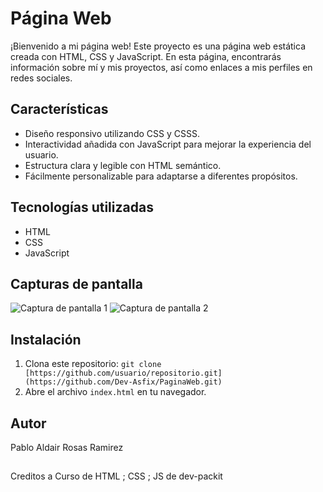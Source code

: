 # Página Web

¡Bienvenido a mi página web! Este proyecto es una página web estática creada con HTML, CSS y JavaScript. En esta página, encontrarás información sobre mí y mis proyectos, así como enlaces a mis perfiles en redes sociales.

## Características

- Diseño responsivo utilizando CSS y CSSS.
- Interactividad añadida con JavaScript para mejorar la experiencia del usuario.
- Estructura clara y legible con HTML semántico.
- Fácilmente personalizable para adaptarse a diferentes propósitos.

## Tecnologías utilizadas

- HTML
- CSS
- JavaScript

## Capturas de pantalla

![Captura de pantalla 1](screenshots/screenshot1.png)
![Captura de pantalla 2](screenshots/screenshot2.png)

## Instalación

1. Clona este repositorio: `git clone [https://github.com/usuario/repositorio.git](https://github.com/Dev-Asfix/PaginaWeb.git)`
2. Abre el archivo `index.html` en tu navegador.


## Autor

Pablo Aldair Rosas Ramirez

## 

Creditos a Curso de HTML ; CSS ; JS de dev-packit
